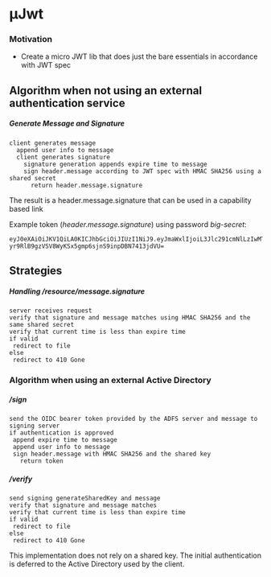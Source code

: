 # µJwt

### Motivation

* Create a micro JWT lib that does just the bare essentials in accordance with JWT spec

## Algorithm when not using an external authentication service

##### Generate Message and Signature
```
client generates message
  append user info to message
  client generates signature
    signature generation appends expire time to message
    sign header.message according to JWT spec with HMAC SHA256 using a shared secret 
      return header.message.signature
```
The result is a header.message.signature that can be used in a capability based link

Example token (_header.message.signature_) using password *big-secret*:
```
eyJ0eXAiOiJKV1QiLA0KICJhbGciOiJIUzI1NiJ9.eyJmaWxlIjoiL3Jlc291cmNlLzIwMTgvMDYvMTEvYXNuZDA5MTJubnNudWM5ODIubXA0In0.-yr9RlB9gzVSV8WyKSx5gmp6sjnS9inpDBN7413jdVU=
```

## Strategies

##### Handling /resource/message.signature
```
server receives request
verify that signature and message matches using HMAC SHA256 and the same shared secret 
verify that current time is less than expire time
if valid
 redirect to file
else 
 redirect to 410 Gone
```


### Algorithm when using an external Active Directory

##### /sign
```
send the OIDC bearer token provided by the ADFS server and message to signing server
if authentication is approved
 append expire time to message
 append user info to message
 sign header.message with HMAC SHA256 and the shared key
   return token
```

##### /verify
```
send signing generateSharedKey and message
verify that signature and message matches
verify that current time is less than expire time
if valid
 redirect to file
else 
 redirect to 410 Gone
```

This implementation does not rely on a shared key. The initial 
authentication is deferred to the Active Directory used by the client.

